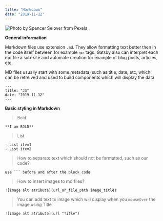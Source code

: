 ```yaml
---
title: "Markdown"
date: "2019-11-12"
---
```


![](https://i.imgur.com/VIj56ca.jpg "Photo by Spencer Selover from Pexels")

**General information**

Markdown files use extension <code>.md</code>. They allow formatting text better then in the code itself between for example <code>```<p>```</code> tags. Gatsby also can interpret each md file a sub-site and automate creation for example of blog posts, articles, etc.

MD files usually start with some metadata, such as title, date, etc, which can be retreived and used to build components which will display the data:
```
---
title: "JS"
date: "2019-11-12"
---
```

**Basic styling in Markdown**
> Bold
```
**I am BOLD**
```
> List
```
- List item1
- List item2
```

>How to separate text which should not be formatted, such as our code?
```
use ``` before and after the block code
```

>How to insert images to md files?
```
![image alt atribute](url_or_file_path image_title)
```

>You can add text to image which will display when you <code>mouseOver</code> the image using Title
```
![image alt atribute](url "Title")
```